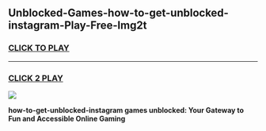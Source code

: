 
## Unblocked-Games-how-to-get-unblocked-instagram-Play-Free-lmg2t
<h3>
<a href="https://premium76.site?title=how-to-get-unblocked-instagram&ref=10A">CLICK TO PLAY</a></h3>
<hr>

<h3>
<a href="https://premium76.site?title=how-to-get-unblocked-instagram&ref=10A">CLICK 2 PLAY</a>
  
</h3>

<a href="https://premium76.site?title=how-to-get-unblocked-instagram&ref=10A"><img src="https://clearcache.store/games.png"></a>


**how-to-get-unblocked-instagram games unblocked: Your Gateway to Fun and Accessible Online Gaming**
